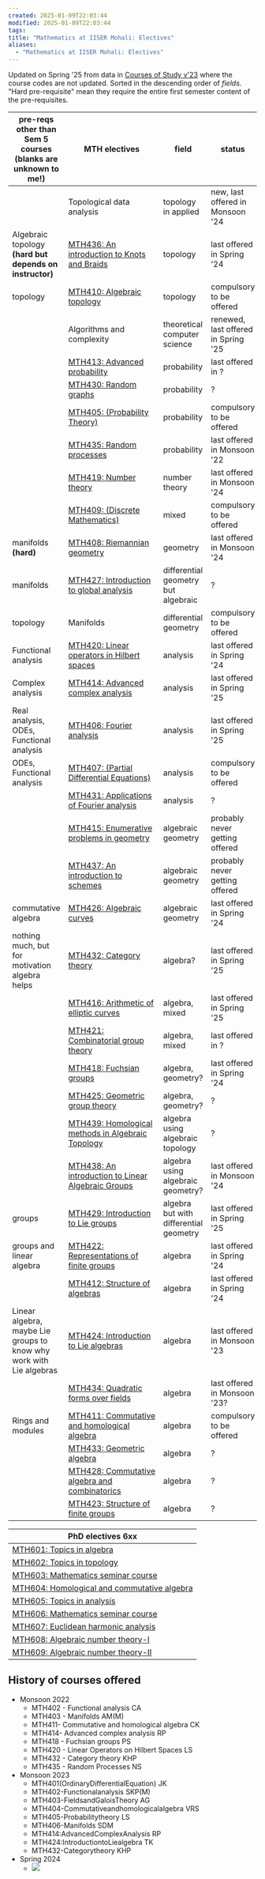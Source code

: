 ```yaml
---
created: 2025-01-09T22:03:44
modified: 2025-01-09T22:03:44
tags: 
title: "Mathematics at IISER Mohali: Electives"
aliases:
  - "Mathematics at IISER Mohali: Electives"
---
```



Updated on Spring '25 from data in [Courses of Study v'23](https://www.iisermohali.ac.in/files/webfolders/courses-of-study-2023_Updated/index.html) where the course codes are not updated. Sorted in the descending order of *fields*. "Hard pre-requisite" mean they require the entire first semester content of the pre-requisites.

| pre-reqs other than Sem 5 courses (blanks are unknown to me!)       | MTH electives                                                                                                                                   | field                                  | status                              |
| ------------------------------------------------------------------- | ----------------------------------------------------------------------------------------------------------------------------------------------- | -------------------------------------- | ----------------------------------- |
|                                                                     | Topological data analysis                                                                                                                       | topology in applied                    | new, last offered in Monsoon '24    |
| Algebraic topology **(hard but depends on instructor)**             | [MTH436: An introduction to Knots and Braids](https://www.iisermohali.ac.in/files/webfolders/courses-of-study-2023_Updated/node296.html)        | topology                               | last offered in Spring '24          |
| topology                                                            | [MTH410: Algebraic topology](https://www.iisermohali.ac.in/files/webfolders/courses-of-study-2023_Updated/node271.html)                         | topology                               | compulsory to be offered            |
|                                                                     | Algorithms and complexity                                                                                                                       | theoretical computer science           | renewed, last offered in Spring '25 |
|                                                                     | [MTH413: Advanced probability](https://www.iisermohali.ac.in/files/webfolders/courses-of-study-2023_Updated/node274.html)                       | probability                            | last offered in ?                   |
|                                                                     | [MTH430: Random graphs](https://www.iisermohali.ac.in/files/webfolders/courses-of-study-2023_Updated/node290.html)                              | probability                            | ?                                   |
|                                                                     | [MTH405: (Probability Theory)](https://www.iisermohali.ac.in/files/webfolders/courses-of-study-2023_Updated/node266.html)                       | probability                            | compulsory to be offered            |
|                                                                     | [MTH435: Random processes](https://www.iisermohali.ac.in/files/webfolders/courses-of-study-2023_Updated/node295.html)                           | probability                            | last offered in Monsoon '22         |
|                                                                     | [MTH419: Number theory](https://www.iisermohali.ac.in/files/webfolders/courses-of-study-2023_Updated/node279.html)                              | number theory                          | last offered in Monsoon '24         |
|                                                                     | [MTH409: (Discrete Mathematics)](https://www.iisermohali.ac.in/files/webfolders/courses-of-study-2023_Updated/node270.html)                     | mixed                                  | compulsory to be offered            |
| manifolds **(hard)**                                                | [MTH408: Riemannian geometry](https://www.iisermohali.ac.in/files/webfolders/courses-of-study-2023_Updated/node269.html)                        | geometry                               | last offered in Monsoon '24         |
| manifolds                                                           | [MTH427: Introduction to global analysis](https://www.iisermohali.ac.in/files/webfolders/courses-of-study-2023_Updated/node287.html)            | differential geometry but algebraic    | ?                                   |
| topology                                                            | Manifolds                                                                                                                                       | differential geometry                  | compulsory to be offered            |
| Functional analysis                                                 | [MTH420: Linear operators in Hilbert spaces](https://www.iisermohali.ac.in/files/webfolders/courses-of-study-2023_Updated/node280.html)         | analysis                               | last offered in Spring '24          |
| Complex analysis                                                    | [MTH414: Advanced complex analysis](https://www.iisermohali.ac.in/files/webfolders/courses-of-study-2023_Updated/node275.html)                  | analysis                               | last offered in Spring '25          |
| Real analysis, ODEs, Functional analysis                            | [MTH406: Fourier analysis](https://www.iisermohali.ac.in/files/webfolders/courses-of-study-2023_Updated/node267.html)                           | analysis                               | last offered in Spring '25          |
| ODEs, Functional analysis                                           | [MTH407: (Partial Differential Equations)](https://www.iisermohali.ac.in/files/webfolders/courses-of-study-2023_Updated/node268.html)           | analysis                               | compulsory to be offered            |
|                                                                     | [MTH431: Applications of Fourier analysis](https://www.iisermohali.ac.in/files/webfolders/courses-of-study-2023_Updated/node291.html)           | analysis                               | ?                                   |
|                                                                     | [MTH415: Enumerative problems in geometry](https://www.iisermohali.ac.in/files/webfolders/courses-of-study-2023_Updated/node276.html)           | algebraic geometry                     | probably never getting offered      |
|                                                                     | [MTH437: An introduction to schemes](https://www.iisermohali.ac.in/files/webfolders/courses-of-study-2023_Updated/node297.html)                 | algebraic geometry                     | probably never getting offered      |
| commutative algebra                                                 | [MTH426: Algebraic curves](https://www.iisermohali.ac.in/files/webfolders/courses-of-study-2023_Updated/node286.html)                           | algebraic geometry                     | last offered in Spring '24          |
| nothing much, but for motivation algebra helps                      | [MTH432: Category theory](https://www.iisermohali.ac.in/files/webfolders/courses-of-study-2023_Updated/node292.html)                            | algebra?                               | last offered in Spring '25          |
|                                                                     | [MTH416: Arithmetic of elliptic curves](https://www.iisermohali.ac.in/files/webfolders/courses-of-study-2023_Updated/node277.html)              | algebra, mixed                         | last offered in Spring '25          |
|                                                                     | [MTH421: Combinatorial group theory](https://www.iisermohali.ac.in/files/webfolders/courses-of-study-2023_Updated/node281.html)                 | algebra, mixed                         | last offered in ?                   |
|                                                                     | [MTH418: Fuchsian groups](https://www.iisermohali.ac.in/files/webfolders/courses-of-study-2023_Updated/node278.html)                            | algebra, geometry?                     | last offered in Spring '24          |
|                                                                     | [MTH425: Geometric group theory](https://www.iisermohali.ac.in/files/webfolders/courses-of-study-2023_Updated/node285.html)                     | algebra, geometry?                     | ?                                   |
|                                                                     | [MTH439: Homological methods in Algebraic Topology](https://www.iisermohali.ac.in/files/webfolders/courses-of-study-2023_Updated/node299.html)  | algebra using algebraic topology       | ?                                   |
|                                                                     | [MTH438: An introduction to Linear Algebraic Groups](https://www.iisermohali.ac.in/files/webfolders/courses-of-study-2023_Updated/node298.html) | algebra using algebraic geometry?      | last offered in Monsoon '24         |
| groups                                                              | [MTH429: Introduction to Lie groups](https://www.iisermohali.ac.in/files/webfolders/courses-of-study-2023_Updated/node289.html)                 | algebra but with differential geometry | last offered in Spring '25          |
| groups and linear algebra                                           | [MTH422: Representations of finite groups](https://www.iisermohali.ac.in/files/webfolders/courses-of-study-2023_Updated/node282.html)           | algebra                                | last offered in Spring '24          |
|                                                                     | [MTH412: Structure of algebras](https://www.iisermohali.ac.in/files/webfolders/courses-of-study-2023_Updated/node273.html)                      | algebra                                | last offered in Spring '24          |
| Linear algebra, maybe Lie groups to know why work with Lie algebras | [MTH424: Introduction to Lie algebras](https://www.iisermohali.ac.in/files/webfolders/courses-of-study-2023_Updated/node284.html)               | algebra                                | last offered in Monsoon '23         |
|                                                                     | [MTH434: Quadratic forms over fields](https://www.iisermohali.ac.in/files/webfolders/courses-of-study-2023_Updated/node294.html)                | algebra                                | last offered in Monsoon '23?        |
| Rings and modules                                                   | [MTH411: Commutative and homological algebra](https://www.iisermohali.ac.in/files/webfolders/courses-of-study-2023_Updated/node272.html)        | algebra                                | compulsory to be offered            |
|                                                                     | [MTH433: Geometric algebra](https://www.iisermohali.ac.in/files/webfolders/courses-of-study-2023_Updated/node293.html)                          | algebra                                | ?                                   |
|                                                                     | [MTH428: Commutative algebra and combinatorics](https://www.iisermohali.ac.in/files/webfolders/courses-of-study-2023_Updated/node288.html)      | algebra                                | ?                                   |
|                                                                     | [MTH423: Structure of finite groups](https://www.iisermohali.ac.in/files/webfolders/courses-of-study-2023_Updated/node283.html)                 | algebra                                | ?                                   |

| PhD electives 6xx                                                                                                                        |
| ---------------------------------------------------------------------------------------------------------------------------------------- |
| [MTH601: Topics in algebra](https://www.iisermohali.ac.in/files/webfolders/courses-of-study-2023_Updated/node300.html)                   |
| [MTH602: Topics in topology](https://www.iisermohali.ac.in/files/webfolders/courses-of-study-2023_Updated/node301.html)                  |
| [MTH603: Mathematics seminar course](https://www.iisermohali.ac.in/files/webfolders/courses-of-study-2023_Updated/node302.html)          |
| [MTH604: Homological and commutative algebra](https://www.iisermohali.ac.in/files/webfolders/courses-of-study-2023_Updated/node303.html) |
| [MTH605: Topics in analysis](https://www.iisermohali.ac.in/files/webfolders/courses-of-study-2023_Updated/node304.html)                  |
| [MTH606: Mathematics seminar course](https://www.iisermohali.ac.in/files/webfolders/courses-of-study-2023_Updated/node305.html)          |
| [MTH607: Euclidean harmonic analysis](https://www.iisermohali.ac.in/files/webfolders/courses-of-study-2023_Updated/node306.html)         |
| [MTH608: Algebraic number theory-I](https://www.iisermohali.ac.in/files/webfolders/courses-of-study-2023_Updated/node307.html)           |
| [MTH609: Algebraic number theory-II](https://www.iisermohali.ac.in/files/webfolders/courses-of-study-2023_Updated/node308.html)          |


## History of courses offered

- Monsoon 2022
	- MTH402 - Functional analysis CA
	- MTH403 - Manifolds AM(M)
	- MTH411- Commutative and homological algebra CK
	- MTH414- Advanced complex analysis RP
	- MTH418 - Fuchsian groups PS
	- MTH420 -  Linear Operators on Hilbert  Spaces LS
	- MTH432 - Category theory KHP
	- MTH435 - Random Processes NS
- Monsoon 2023
	- MTH401(OrdinaryDifferentialEquation) JK
	- MTH402-Functionalanalysis SKP(M)
	- MTH403-FieldsandGaloisTheory AG
	- MTH404-Commutativeandhomologicalalgebra VRS
	- MTH405-Probabilitytheory LS
	- MTH406-Manifolds SDM
	- MTH414:AdvancedComplexAnalysis RP
	- MTH424:IntroductiontoLiealgebra TK
	- MTH432-Categorytheory KHP
- Spring 2024
	- ![](https://i.imgur.com/ya0MauB.jpeg)


